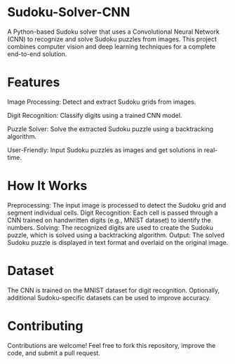 # Sudoku-Solver-CNN

A Python-based Sudoku solver that uses a Convolutional Neural Network (CNN) to recognize and solve Sudoku puzzles from images. This project combines computer vision and deep learning techniques for a complete end-to-end solution.

# Features
Image Processing: Detect and extract Sudoku grids from images.

Digit Recognition: Classify digits using a trained CNN model.

Puzzle Solver: Solve the extracted Sudoku puzzle using a backtracking algorithm.

User-Friendly: Input Sudoku puzzles as images and get solutions in real-time.

# How It Works
Preprocessing:
The input image is processed to detect the Sudoku grid and segment individual cells.
Digit Recognition:
Each cell is passed through a CNN trained on handwritten digits (e.g., MNIST dataset) to identify the numbers.
Solving:
The recognized digits are used to create the Sudoku puzzle, which is solved using a backtracking algorithm.
Output:
The solved Sudoku puzzle is displayed in text format and overlaid on the original image.

# Dataset
The CNN is trained on the MNIST dataset for digit recognition.
Optionally, additional Sudoku-specific datasets can be used to improve accuracy.

# Contributing
Contributions are welcome! Feel free to fork this repository, improve the code, and submit a pull request.

